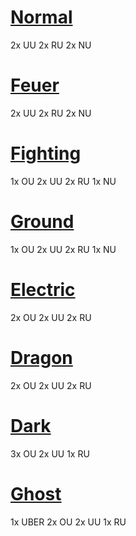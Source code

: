 # [Normal](https://pokepast.es/34f41d6102778d19)

2x UU
2x RU
2x NU

# [Feuer](https://pokepast.es/2252190cf7ffc52b)

2x UU
2x RU
2x NU

# [Fighting]()

1x OU
2x UU
2x RU
1x NU

# [Ground]()

1x OU
2x UU
2x RU
1x NU

# [Electric]()

2x OU
2x UU
2x RU

# [Dragon]()

2x OU
2x UU
2x RU

# [Dark]()

3x OU
2x UU
1x RU

# [Ghost]()

1x UBER
2x OU
2x UU
1x RU
